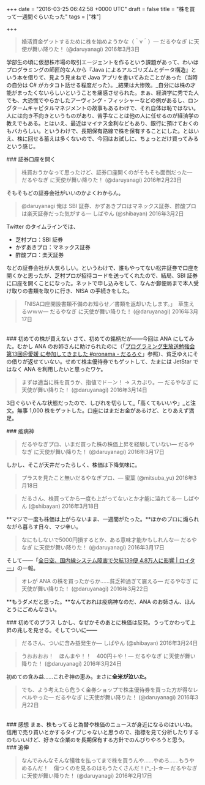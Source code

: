 
+++
date = "2016-03-25 06:42:58 +0000 UTC"
draft = false
title = "株を買って一週間ぐらいたった"
tags = ["株"]

+++


>婚活資金ゲットするために株を始めようかな（＾ν＾）— だるやなぎ に天使が舞い降りた！ (@daruyanagi) 2016年3月3日<script async="" src="https://platform.twitter.com/widgets.js" charset="utf-8"></script>

学部生の頃に仮想株市場の取引エージェントを作るという課題があって、わいはプログラミングの師匠的な人から『Java によるアルゴリズムとデータ構造』という本を借りて、見よう見まねで Java アプリを書いてみたことがあった（当時の自分は C# がカタコト話せる程度だった）。_結果は大惨敗。_自分には株の才能がまったくないらしいということを痛感させられた。まぁ、経済学に秀でた人でも、大恐慌でやらかしたアーヴィング・フィッシャーなどの例があるし、ロングタームキャピタルマネジメントの故事もあるわけで、それ自体は恥ではない。人には向き不向きというものがあり、苦手なことは他の人に任せるのが経済学の教えでもある。とはいえ、最近はマイナス金利などもあり、銀行に預けておくのもバカらしい。というわけで、長期保有路線で株を保有することにした。とはいえ、株に回せる蓄えは多くないので、今回はお試しに、ちょっとだけ買ってみるという感じ。

<div class="section">
    ### 証券口座を開く
    

>株買おうかなって思ったけど、証券口座開くのがそもそも面倒だった— だるやなぎ に天使が舞い降りた！ (@daruyanagi) 2016年2月23日<script async="" src="https://platform.twitter.com/widgets.js" charset="utf-8"></script>

そもそもどの証券会社がいいのかよくわからん。

>@daruyanagi 俺は SBI 証券、かずあきプロはマネックス証券、酢酸プロは楽天証券だった気がする— しばやん (@shibayan) 2016年3月2日<script async="" src="https://platform.twitter.com/widgets.js" charset="utf-8"></script>

Twitter のタイムラインでは、

<ul>
<li>芝村プロ：SBI 証券</li>
<li>かずあきプロ：マネックス証券</li>
<li>酢酸プロ：楽天証券</li>
</ul>などの証券会社が人気らしい。というわけで、誰もやってない松井証券で口座を開くかと思ったが、芝村プロが招待コードを送ってくれたので、結局、SBI 証券に口座を開くことになった。ネットで申し込みをして、なんか郵便局まで本人受け取りの書類を取りに行き、NISA の手続きをした。

>「NISA口座開設書類不備のお知らせ／書類を返却いたします。」　草生えるｗｗｗ— だるやなぎ に天使が舞い降りた！ (@daruyanagi) 2016年3月17日<script async="" src="https://platform.twitter.com/widgets.js" charset="utf-8"></script>

<br/>


</div>
<div class="section">
    ### 初めての株が買えない
    さて、初めての銘柄だが――今回は ANA にしてみた。むかし ANA のお姉さんに助けられたのに（「<a href="https://blog.daruyanagi.jp/entry/2012/04/02/232457">プログラミング生放送勉強会 第13回＠愛媛 に参加してきました #pronama - だるろぐ</a>」参照）、貧乏ゆえにその借りが返せていない。せめて株主優待券でもゲットして、たまには JetStar ではなく ANA を利用したいと思ったワケ。

>まずは適当に株を買うか、指値でドーン！ → スカぶり。— だるやなぎ に天使が舞い降りた！ (@daruyanagi) 2016年3月14日<script async="" src="https://platform.twitter.com/widgets.js" charset="utf-8"></script>

3日ぐらいそんな状態だったので、しびれを切らして_「高くてもいいや」_と注文。無事 1,000 株をゲットした。口座にはまだお金があるけど、とりあえず満足。

</div>
<div class="section">
    ### 疫病神
    

>だるやなぎプロ、いまだ買った株の株価上昇を経験していない— だるやなぎ に天使が舞い降りた！ (@daruyanagi) 2016年3月17日<script async="" src="https://platform.twitter.com/widgets.js" charset="utf-8"></script>

しかし、そこが天井だったらしく、株価は下降気味に。

>プラスを見たこと無いだるやなぎプロ、— 蜜葉 (@mitsuba_yu) 2016年3月18日<script async="" src="https://platform.twitter.com/widgets.js" charset="utf-8"></script>

>だるさん、株買ってから一度も上がってないとか才能に溢れてる— しばやん (@shibayan) 2016年3月18日<script async="" src="https://platform.twitter.com/widgets.js" charset="utf-8"></script>

**マジで一度も株価は上がらないまま、一週間がたった。**ほかのプロに煽られながら暮らす日々、マジ辛い。

>なにもしないで5000円損するとか、ある意味才能かもしれんな— だるやなぎ に天使が舞い降りた！ (@daruyanagi) 2016年3月17日<script async="" src="https://platform.twitter.com/widgets.js" charset="utf-8"></script>

そして――「<a href="http://jp.reuters.com/article/ana-syatem-idJPKCN0WO01X">全日空、国内線システム障害で欠航139便 4.8万人に影響 | ロイター</a>」の一報。

>オレが ANA の株を買ったからか……貧乏神過ぎて震える— だるやなぎ に天使が舞い降りた！ (@daruyanagi) 2016年3月22日<script async="" src="https://platform.twitter.com/widgets.js" charset="utf-8"></script>

**もうダメだと思った。**なんておれは疫病神なのだ、ANA のお姉さん、ほんとうにごめんなさい。

</div>
<div class="section">
    ### 初めてのプラス
    しかし、なぜかそのあとに株価は反発。うってかわって上昇の兆しを見せる。そしてついに――

>だるさん、ついに含み益発生か— しばやん (@shibayan) 2016年3月24日<script async="" src="https://platform.twitter.com/widgets.js" charset="utf-8"></script>

>うおおおお！　ほんまや！！　400円＋や！— だるやなぎ に天使が舞い降りた！ (@daruyanagi) 2016年3月24日<script async="" src="https://platform.twitter.com/widgets.js" charset="utf-8"></script>

初めての含み益……これぞ神の恵み。まさに**全米が泣いた。**

>でも、よう考えたら危うく金券ショップで株主優待券を買った方が得なレベルやった— だるやなぎ に天使が舞い降りた！ (@daruyanagi) 2016年3月22日<script async="" src="https://platform.twitter.com/widgets.js" charset="utf-8"></script>

<br/>


</div>
<div class="section">
    ### 感想
    まぁ、株もってると為替や株価のニュースが身近になるのはいいね。信用で売り買いとかするタイプじゃないと思うので、指標を見て分析したりするのもいいけど、好きな企業のを長期保有する方針でのんびりやろうと思う。

</div>
<div class="section">
    ### 追伸
    

>なんでみんなそんな犠牲を払ってまで株を買うんや……やめろ……もうやめるんだ！　傷つくのを見るのはもうたくさんだ！(^_-)-☆— だるやなぎ に天使が舞い降りた！ (@daruyanagi) 2016年2月17日<script async="" src="https://platform.twitter.com/widgets.js" charset="utf-8"></script>

</div>

